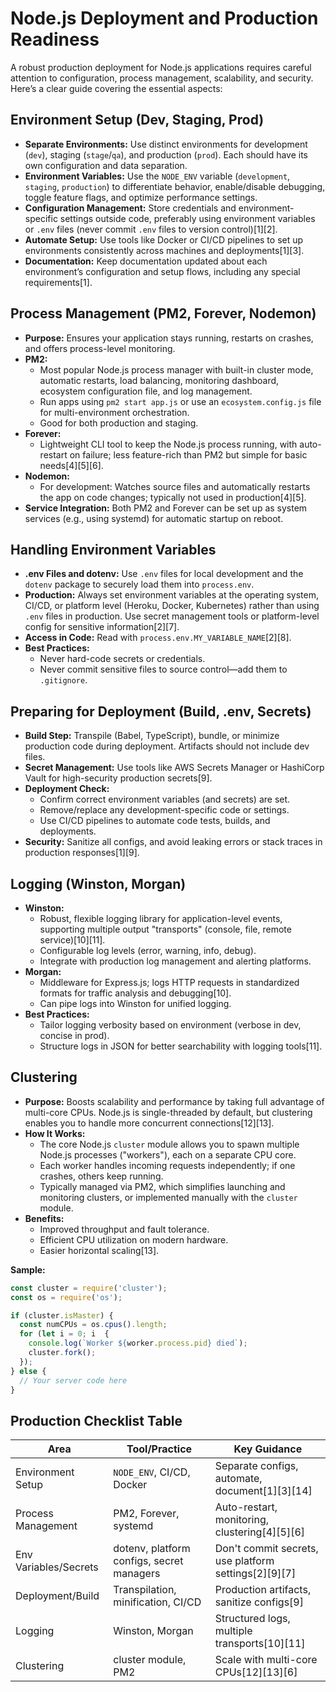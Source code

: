 # Node.js Deployment and Production Readiness

A robust production deployment for Node.js applications requires careful attention to configuration, process management, scalability, and security. Here’s a clear guide covering the essential aspects:

## Environment Setup (Dev, Staging, Prod)

- **Separate Environments:** Use distinct environments for development (`dev`), staging (`stage`/`qa`), and production (`prod`). Each should have its own configuration and data separation.
- **Environment Variables:** Use the `NODE_ENV` variable (`development`, `staging`, `production`) to differentiate behavior, enable/disable debugging, toggle feature flags, and optimize performance settings.
- **Configuration Management:** Store credentials and environment-specific settings outside code, preferably using environment variables or `.env` files (never commit `.env` files to version control)[1][2].
- **Automate Setup:** Use tools like Docker or CI/CD pipelines to set up environments consistently across machines and deployments[1][3].
- **Documentation:** Keep documentation updated about each environment’s configuration and setup flows, including any special requirements[1].

## Process Management (PM2, Forever, Nodemon)

- **Purpose:** Ensures your application stays running, restarts on crashes, and offers process-level monitoring.
- **PM2:**
  - Most popular Node.js process manager with built-in cluster mode, automatic restarts, load balancing, monitoring dashboard, ecosystem configuration file, and log management.
  - Run apps using `pm2 start app.js` or use an `ecosystem.config.js` file for multi-environment orchestration.
  - Good for both production and staging.
- **Forever:**
  - Lightweight CLI tool to keep the Node.js process running, with auto-restart on failure; less feature-rich than PM2 but simple for basic needs[4][5][6].
- **Nodemon:**
  - For development: Watches source files and automatically restarts the app on code changes; typically not used in production[4][5].
- **Service Integration:** Both PM2 and Forever can be set up as system services (e.g., using systemd) for automatic startup on reboot.

## Handling Environment Variables

- **.env Files and dotenv:** Use `.env` files for local development and the `dotenv` package to securely load them into `process.env`.
- **Production:** Always set environment variables at the operating system, CI/CD, or platform level (Heroku, Docker, Kubernetes) rather than using `.env` files in production. Use secret management tools or platform-level config for sensitive information[2][7].
- **Access in Code:** Read with `process.env.MY_VARIABLE_NAME`[2][8].
- **Best Practices:** 
  - Never hard-code secrets or credentials.
  - Never commit sensitive files to source control—add them to `.gitignore`.

## Preparing for Deployment (Build, .env, Secrets)

- **Build Step:** Transpile (Babel, TypeScript), bundle, or minimize production code during deployment. Artifacts should not include dev files.
- **Secret Management:** Use tools like AWS Secrets Manager or HashiCorp Vault for high-security production secrets[9].
- **Deployment Check:**
  - Confirm correct environment variables (and secrets) are set.
  - Remove/replace any development-specific code or settings.
  - Use CI/CD pipelines to automate code tests, builds, and deployments.
- **Security:** Sanitize all configs, and avoid leaking errors or stack traces in production responses[1][9].

## Logging (Winston, Morgan)

- **Winston:**
  - Robust, flexible logging library for application-level events, supporting multiple output "transports" (console, file, remote service)[10][11].
  - Configurable log levels (error, warning, info, debug).
  - Integrate with production log management and alerting platforms.
- **Morgan:**
  - Middleware for Express.js; logs HTTP requests in standardized formats for traffic analysis and debugging[10].
  - Can pipe logs into Winston for unified logging.
- **Best Practices:**
  - Tailor logging verbosity based on environment (verbose in dev, concise in prod).
  - Structure logs in JSON for better searchability with logging tools[11].

## Clustering

- **Purpose:** Boosts scalability and performance by taking full advantage of multi-core CPUs. Node.js is single-threaded by default, but clustering enables you to handle more concurrent connections[12][13].
- **How It Works:**
  - The core Node.js `cluster` module allows you to spawn multiple Node.js processes ("workers"), each on a separate CPU core.
  - Each worker handles incoming requests independently; if one crashes, others keep running.
  - Typically managed via PM2, which simplifies launching and monitoring clusters, or implemented manually with the `cluster` module.
- **Benefits:**
  - Improved throughput and fault tolerance.
  - Efficient CPU utilization on modern hardware.
  - Easier horizontal scaling[13].

**Sample:**
```js
const cluster = require('cluster');
const os = require('os');

if (cluster.isMaster) {
  const numCPUs = os.cpus().length;
  for (let i = 0; i  {
    console.log(`Worker ${worker.process.pid} died`);
    cluster.fork();
  });
} else {
  // Your server code here
}
```

## Production Checklist Table

| Area                    | Tool/Practice                               | Key Guidance                                   |
|-------------------------|---------------------------------------------|------------------------------------------------|
| Environment Setup       | `NODE_ENV`, CI/CD, Docker                   | Separate configs, automate, document[1][3][14] |
| Process Management      | PM2, Forever, systemd                       | Auto-restart, monitoring, clustering[4][5][6]|
| Env Variables/Secrets   | dotenv, platform configs, secret managers   | Don't commit secrets, use platform settings[2][9][7] |
| Deployment/Build        | Transpilation, minification, CI/CD          | Production artifacts, sanitize configs[9]     |
| Logging                 | Winston, Morgan                             | Structured logs, multiple transports[10][11]    |
| Clustering              | cluster module, PM2                         | Scale with multi-core CPUs[12][13][6]         |

